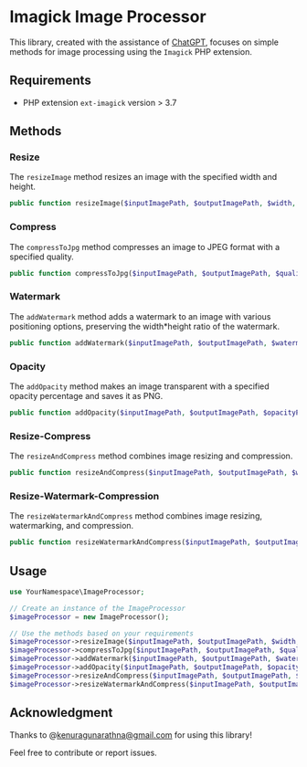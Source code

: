 # Imagick Image Processor

This library, created with the assistance of [ChatGPT](https://chat.openai.com), focuses on simple methods for image processing using the `Imagick` PHP extension.

## Requirements

- PHP extension `ext-imagick` version > 3.7

## Methods

### Resize

The `resizeImage` method resizes an image with the specified width and height.

```php
public function resizeImage($inputImagePath, $outputImagePath, $width, $height);
```

### Compress

The `compressToJpg` method compresses an image to JPEG format with a specified quality.

```php
public function compressToJpg($inputImagePath, $outputImagePath, $quality = 80);
```

### Watermark

The `addWatermark` method adds a watermark to an image with various positioning options, preserving the width*height ratio of the watermark.

```php
public function addWatermark($inputImagePath, $outputImagePath, $watermarkImagePath, $position = 'center', $widthPercent = 10, $heightPercent = 10);
```

### Opacity

The `addOpacity` method makes an image transparent with a specified opacity percentage and saves it as PNG.

```php
public function addOpacity($inputImagePath, $outputImagePath, $opacityPercent);
```

### Resize-Compress

The `resizeAndCompress` method combines image resizing and compression.

```php
public function resizeAndCompress($inputImagePath, $outputImagePath, $width, $height, $quality = 80);
```

### Resize-Watermark-Compression

The `resizeWatermarkAndCompress` method combines image resizing, watermarking, and compression.

```php
public function resizeWatermarkAndCompress($inputImagePath, $outputImagePath, $width, $height, $watermarkImagePath, $position = 'center', $widthPercent = 10, $heightPercent = 10, $quality = 80);
```

## Usage

```php
use YourNamespace\ImageProcessor;

// Create an instance of the ImageProcessor
$imageProcessor = new ImageProcessor();

// Use the methods based on your requirements
$imageProcessor->resizeImage($inputImagePath, $outputImagePath, $width, $height);
$imageProcessor->compressToJpg($inputImagePath, $outputImagePath, $quality);
$imageProcessor->addWatermark($inputImagePath, $outputImagePath, $watermarkImagePath, $position, $widthPercent, $heightPercent);
$imageProcessor->addOpacity($inputImagePath, $outputImagePath, $opacityPercent);
$imageProcessor->resizeAndCompress($inputImagePath, $outputImagePath, $width, $height, $quality);
$imageProcessor->resizeWatermarkAndCompress($inputImagePath, $outputImagePath, $width, $height, $watermarkImagePath, $position, $widthPercent, $heightPercent, $quality);
```

## Acknowledgment

Thanks to @kenuragunarathna@gmail.com for using this library!

Feel free to contribute or report issues.